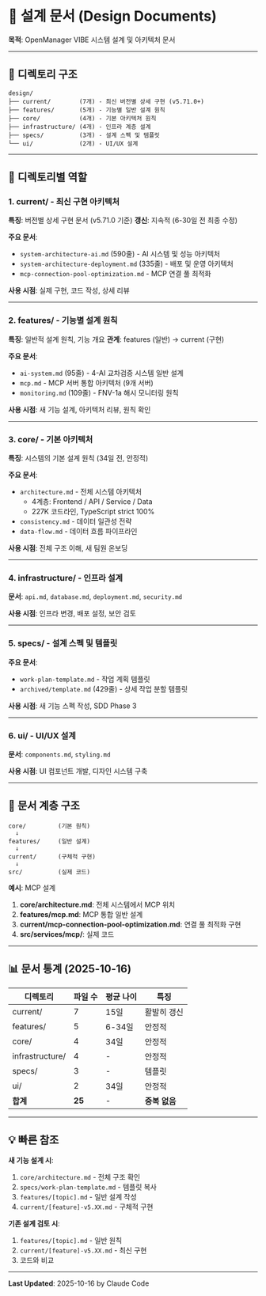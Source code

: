 # 📐 설계 문서 (Design Documents)

**목적**: OpenManager VIBE 시스템 설계 및 아키텍처 문서

---

## 📂 디렉토리 구조

```
design/
├── current/        (7개) - 최신 버전별 상세 구현 (v5.71.0+)
├── features/       (5개) - 기능별 일반 설계 원칙
├── core/           (4개) - 기본 아키텍처 원칙
├── infrastructure/ (4개) - 인프라 계층 설계
├── specs/          (3개) - 설계 스펙 및 템플릿
└── ui/             (2개) - UI/UX 설계
```

---

## 🎯 디렉토리별 역할

### 1. current/ - 최신 구현 아키텍처

**특징**: 버전별 상세 구현 문서 (v5.71.0 기준)
**갱신**: 지속적 (6-30일 전 최종 수정)

**주요 문서**:
- `system-architecture-ai.md` (590줄) - AI 시스템 및 성능 아키텍처
- `system-architecture-deployment.md` (335줄) - 배포 및 운영 아키텍처
- `mcp-connection-pool-optimization.md` - MCP 연결 풀 최적화

**사용 시점**: 실제 구현, 코드 작성, 상세 리뷰

---

### 2. features/ - 기능별 설계 원칙

**특징**: 일반적 설계 원칙, 기능 개요
**관계**: features (일반) → current (구현)

**주요 문서**:
- `ai-system.md` (95줄) - 4-AI 교차검증 시스템 일반 설계
- `mcp.md` - MCP 서버 통합 아키텍처 (9개 서버)
- `monitoring.md` (109줄) - FNV-1a 해시 모니터링 원칙

**사용 시점**: 새 기능 설계, 아키텍처 리뷰, 원칙 확인

---

### 3. core/ - 기본 아키텍처

**특징**: 시스템의 기본 설계 원칙 (34일 전, 안정적)

**주요 문서**:
- `architecture.md` - 전체 시스템 아키텍처
  - 4계층: Frontend / API / Service / Data
  - 227K 코드라인, TypeScript strict 100%
- `consistency.md` - 데이터 일관성 전략
- `data-flow.md` - 데이터 흐름 파이프라인

**사용 시점**: 전체 구조 이해, 새 팀원 온보딩

---

### 4. infrastructure/ - 인프라 설계

**문서**: `api.md`, `database.md`, `deployment.md`, `security.md`

**사용 시점**: 인프라 변경, 배포 설정, 보안 검토

---

### 5. specs/ - 설계 스펙 및 템플릿

**주요 문서**:
- `work-plan-template.md` - 작업 계획 템플릿
- `archived/template.md` (429줄) - 상세 작업 분할 템플릿

**사용 시점**: 새 기능 스펙 작성, SDD Phase 3

---

### 6. ui/ - UI/UX 설계

**문서**: `components.md`, `styling.md`

**사용 시점**: UI 컴포넌트 개발, 디자인 시스템 구축

---

## 🔄 문서 계층 구조

```
core/         (기본 원칙)
  ↓
features/     (일반 설계)
  ↓
current/      (구체적 구현)
  ↓
src/          (실제 코드)
```

**예시**: MCP 설계
1. **core/architecture.md**: 전체 시스템에서 MCP 위치
2. **features/mcp.md**: MCP 통합 일반 설계
3. **current/mcp-connection-pool-optimization.md**: 연결 풀 최적화 구현
4. **src/services/mcp/**: 실제 코드

---

## 📊 문서 통계 (2025-10-16)

| 디렉토리 | 파일 수 | 평균 나이 | 특징 |
|----------|---------|-----------|------|
| current/ | 7 | 15일 | 활발히 갱신 |
| features/ | 5 | 6-34일 | 안정적 |
| core/ | 4 | 34일 | 안정적 |
| infrastructure/ | 4 | - | 안정적 |
| specs/ | 3 | - | 템플릿 |
| ui/ | 2 | 34일 | 안정적 |
| **합계** | **25** | - | **중복 없음** |

---

## 💡 빠른 참조

**새 기능 설계 시**:
1. `core/architecture.md` - 전체 구조 확인
2. `specs/work-plan-template.md` - 템플릿 복사
3. `features/[topic].md` - 일반 설계 작성
4. `current/[feature]-v5.XX.md` - 구체적 구현

**기존 설계 검토 시**:
1. `features/[topic].md` - 일반 원칙
2. `current/[feature]-v5.XX.md` - 최신 구현
3. 코드와 비교

---

**Last Updated**: 2025-10-16 by Claude Code
